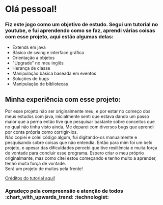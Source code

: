 <h1>Olá pessoal!</h1>

<h3>Fiz este jogo como um objetivo de estudo.
Segui um tutorial no youtube, e fui aprendendo como se faz, aprendi várias coisas com esse projeto, aqui estão algumas delas: </h3>

<ul>
  <li>Extends em java</li>
  <li>Básico de swing e interface gráfica</li>
  <li>Orientação a objetos</li>
  <li>"Upgrade" no meu inglês</li>
  <li>Herança de classe</li>
  <li>Manipulação básica baseada em eventos</li>
  <li>Soluções de bugs</li>
  <li>Manipulação de bibliotecas</li>
</ul>

<h2>Minha experiência com esse projeto: </h2>
<p>
  Por esse projeto não ser originalmente meu, e por estar no começo dos meus estudos com java, inicialmente senti que estava dando um passo maior que a perna
então tive que pesquisar bastante sobre conceitos que no qual não tinha visto ainda. Me deparei com diversos bugs que aprendi por conta própria como corrigir-los.
  <br>
  Não copiei e colei código algum, fui digitando-os manualmente e pesquisando sobre coisas que não entendia. Então para mim foi um belo projeto, e apesar das dificuldades
  percebi que tive resiliência e muita força de vontade para concluir esse programa. 
  Espero criar o meu próprio originalmante, mas como citei estou começando e tenho muito a aprender, tenho muita força de vontade.
  <br>
  Será um projeto de muitos pela frente!
</p>
<a href="https://youtu.be/N1ktYfszqnM?si=Zn7h6hpfxxRIfH1I">Créditos do tutorial aqui!</a>

<h3>Agradeço pela compreensão e atenção de todos :chart_with_upwards_trend: :technologist:</h3>

